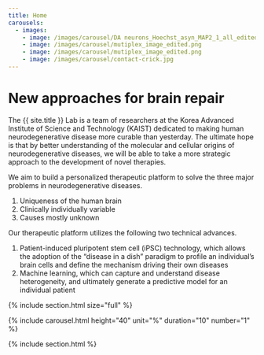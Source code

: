 ```yaml
---
title: Home
carousels:
  - images: 
    - image: /images/carousel/DA neurons_Hoechst_asyn_MAP2_1_all_edited.png
    - image: /images/carousel/mutiplex_image_edited.png
    - image: /images/carousel/mutiplex_image_edited.png
    - image: /images/carousel/contact-crick.jpg
---
```


# New approaches for brain repair

The {{ site.title }} Lab is a team of researchers at the Korea Advanced Institute of Science and Technology (KAIST) dedicated to making human neurodegenerative disease more curable than yesterday. The ultimate hope is that by better understanding of the molecular and cellular origins of neurodegenerative diseases, we will be able to take a more strategic approach to the development of novel therapies.
<br>

We aim to build a personalized therapeutic platform to solve the three major problems in neurodegenerative diseases.
<br>
<ol>
  <li>Uniqueness of the human brain </li>
  <li>Clinically individually variable </li>
  <li>Causes mostly unknown</li>
</ol>

Our therapeutic platform utilizes the following two technical advances.
<br>

<ol>
  <li>Patient-induced pluripotent stem cell (iPSC) technology, which allows the adoption of the “disease in a dish” paradigm to profile an individual’s brain cells and define the mechanism driving their own diseases</li>
  <li>Machine learning, which can capture and understand disease heterogeneity, and ultimately generate a predictive model for an individual patient</li>
</ol>

{% include section.html size="full" %}

{% include carousel.html height="40" unit="%" duration="10" number="1" %}
  
{% include section.html %}
